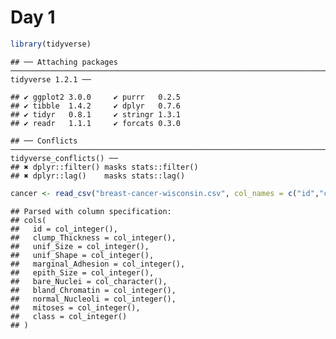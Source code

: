 Day 1
================

``` r
library(tidyverse)
```

    ## ── Attaching packages ───────────────────────────────────────────────────────────────────────────────────────────── tidyverse 1.2.1 ──

    ## ✔ ggplot2 3.0.0     ✔ purrr   0.2.5
    ## ✔ tibble  1.4.2     ✔ dplyr   0.7.6
    ## ✔ tidyr   0.8.1     ✔ stringr 1.3.1
    ## ✔ readr   1.1.1     ✔ forcats 0.3.0

    ## ── Conflicts ──────────────────────────────────────────────────────────────────────────────────────────────── tidyverse_conflicts() ──
    ## ✖ dplyr::filter() masks stats::filter()
    ## ✖ dplyr::lag()    masks stats::lag()

``` r
cancer <- read_csv("breast-cancer-wisconsin.csv", col_names = c("id","clump_Thickness","unif_Size","unif_Shape","marginal_Adhesion","epith_Size","bare_Nuclei","bland_Chromatin","normal_Nucleoli","mitoses","class"))
```

    ## Parsed with column specification:
    ## cols(
    ##   id = col_integer(),
    ##   clump_Thickness = col_integer(),
    ##   unif_Size = col_integer(),
    ##   unif_Shape = col_integer(),
    ##   marginal_Adhesion = col_integer(),
    ##   epith_Size = col_integer(),
    ##   bare_Nuclei = col_character(),
    ##   bland_Chromatin = col_integer(),
    ##   normal_Nucleoli = col_integer(),
    ##   mitoses = col_integer(),
    ##   class = col_integer()
    ## )
